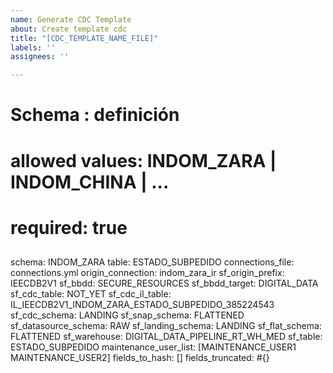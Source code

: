 ```yaml
---
name: Generate CDC Template
about: Create template cdc
title: "[CDC_TEMPLATE_NAME_FILE]"
labels: ''
assignees: ''

---
```


### 
# Schema : definición
# allowed values: INDOM_ZARA | INDOM_CHINA | ...
# required: true
##
schema: INDOM_ZARA
table: ESTADO_SUBPEDIDO
connections_file: connections.yml
origin_connection: indom_zara_ir
sf_origin_prefix: IEECDB2V1
sf_bbdd: SECURE_RESOURCES
sf_bbdd_target: DIGITAL_DATA
sf_cdc_table: NOT_YET
sf_cdc_il_table: IL_IEECDB2V1_INDOM_ZARA_ESTADO_SUBPEDIDO_385224543
sf_cdc_schema: LANDING
sf_snap_schema: FLATTENED
sf_datasource_schema: RAW
sf_landing_schema: LANDING
sf_flat_schema: FLATTENED
sf_warehouse: DIGITAL_DATA_PIPELINE_RT_WH_MED
sf_table: ESTADO_SUBPEDIDO
maintenance_user_list: [MAINTENANCE_USER1 MAINTENANCE_USER2]
fields_to_hash: []
fields_truncated: #{}

